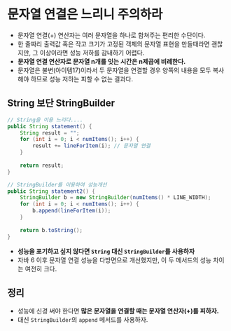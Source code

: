 # 문자열 연결은 느리니 주의하라

* 문자열 연결(+) 연산자는 여러 문자열을 하나로 합쳐주는 편리한 수단이다.
* 한 줄짜리 출력값 혹은 작고 크기가 고정된 객체의 문자열 표현을 만들때라면 괜찮지만, 그 이상이라면 성능 저하를 감내하기 어렵다.
* **문자열 연결 연산자로 문자열 n개를 잇는 시간은 n제곱에 비례한다.**
* 문자열은 불변(아이템17)이라서 두 문자열을 연결할 경우 양쪽의 내용을 모두 복사해야 하므로 성능 저하는 피할 수 없는 결과다.

## String 보단 StringBuilder

```java
// String을 이용 느리다....
public String statement() {
    String result = "";
    for (int i = 0; i < numItems(); i++) {
        result += lineForItem(i); // 문자열 연결
    }
    
    return result;
}
```

```java
// StringBuilder를 이용하여 성능개선
public String statement2() {
    StringBuilder b = new StringBuilder(numItems() * LINE_WIDTH);
    for (int i = 0; i < numItems(); i++) {
        b.append(lineForItem(i));
    }
    
    return b.toString();
}
```

* **성능을 포기하고 싶지 않다면 `String` 대신 `StringBuilder`를 사용하자**
* 자바 6 이후 문자열 연결 성능을 다방면으로 개선했지만, 이 두 메서드의 성능 차이는 여전히 크다.

## 정리

* 성능에 신경 써야 한다면 **많은 문자열을 연결할 때는 문자열 연산자(+)를 피하자.**
* 대신 `StringBuilder`의 `append` 메서드를 사용하자.
